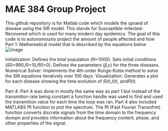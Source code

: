 # MAE 384 Group Project
 This github repository is for Matlab code which models the spraed of disease using the SIR model. This stands for Susceptible-Infected-Recovered which is used for many modern day epidemics. The goal of this code is to autonomously project the amount of people affected and how 
Part 1:
Mathematical model that is described by the equations below
![image](https://github.com/user-attachments/assets/f29d7841-237d-4007-b91a-c03a594f9939)

Initialization:
Defines the total population (𝑁=1000).
Sets initial conditions (𝑆0=990,𝐼0=10,𝑅0=0).
Defines the parameters (𝛽,𝛾) for the three diseases.
Numerical Solver:
Implements the 4th-order Runge-Kutta method to solve the SIR equations iteratively over 100 days.
Visualization:
Generates a plot for each disease showing the time evolution of 𝑆(𝑡),𝐼(𝑡), and𝑅(𝑡).


Part 4:
Part 4 was done in mostly the same way as part 1 but instead of the transmition rate being constant a function handle was used to find and used the transmition value for each time the loop was ran. Part 4 also included MATLABS fft function to plot the spectrum. The fft (Fast Fourier Transofrm) function converts discrete signals from the time domain to the frequency domain and provides information about the frequency content, phase, and other properties of the signal.
